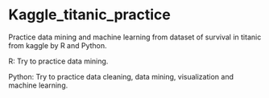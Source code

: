# Kaggle_titanic_practice

Practice data mining and machine learning from dataset of survival in titanic from kaggle by R and Python.

R: Try to practice data mining.

Python: Try to practice data cleaning, data mining, visualization and machine learning.

